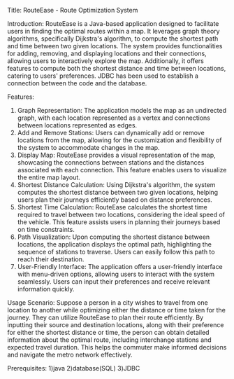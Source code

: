 Title: RouteEase -  Route Optimization System

Introduction: 
RouteEase is a Java-based application designed to facilitate users in finding the optimal routes within a map. It leverages graph theory algorithms, specifically Dijkstra's algorithm, 
to compute the shortest path and time between two given locations. The system provides functionalities for adding, removing, and displaying locations and their connections, allowing users to interactively 
explore the map. Additionally, it offers features to compute both the shortest distance and time between locations, catering to users' preferences. JDBC has been used to establish a connection between the
code and the database.

Features:
1.	Graph Representation: The application models the map as an undirected graph, with each location represented as a vertex and connections between locations represented as edges.
2.	Add and Remove Stations: Users can dynamically add or remove locations from the map, allowing for the customization and flexibility of the system to accommodate changes in the map.
3.	Display Map: RouteEase provides a visual representation of the map, showcasing the connections between stations and the distances associated with each connection. This feature enables users to visualize the entire map layout.
4.	Shortest Distance Calculation: Using Dijkstra's algorithm, the system computes the shortest distance between two given locations, helping users plan their journeys efficiently based on distance preferences.
5.	Shortest Time Calculation: RouteEase calculates the shortest time required to travel between two locations, considering the ideal speed of the vehicle. This feature assists users in planning their journeys based on time constraints.
6.	Path Visualization: Upon computing the shortest distance between locations, the application displays the optimal path, highlighting the sequence of stations to traverse. Users can easily follow this path to reach their destination.
7.	User-Friendly Interface: The application offers a user-friendly interface with menu-driven options, allowing users to interact with the system seamlessly. Users can input their preferences and receive relevant information quickly.

Usage Scenario: Suppose a person in a city wishes to travel from one location to another while optimizing either the distance or time taken for the journey. They can utilize RouteEase to plan their route 
efficiently. By inputting their source and destination locations, along with their preference for either the shortest distance or time, the person can obtain detailed information about the optimal route, 
including interchange stations and expected travel duration. This helps the commuter make informed decisions and navigate the metro network effectively.

Prerequisites:
1)java
2)database(SQL)
3)JDBC
